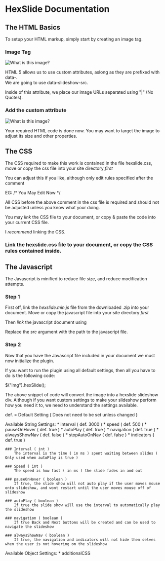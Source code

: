 HexSlide Documentation
======================


The HTML Basics
---------------

To setup your HTML markup, simply start by creating an image tag.

### Image Tag
<img src="youimg.extension" alt="What is this image?">

HTML 5 allows us to use custom attributes, aslong as they are prefixed with data-.  
We are going to use data-slideshow-src.

Inside of this attribute, we place our image URLs separated using "|" (No Quotes).

### Add the custom attribute
<img src="youimg.extension" alt="What is this image?" data-slideshow-src="img.jpg|img2.jpg|img3.jpg|img4.jpg">

Your required HTML code is done now. You may want to target the image to adjust its size and other properties.

The CSS
-------

The CSS required to make this work is contained in the file hexslide.css, move or copy the css file into your site directory *first*

You can adjust this if you like, although only edit rules specified after the comment

EG: /* You May Edit Now */

All CSS before the above comment in the css file is required and should not be adjusted unless you know what your doing.

You may *link* the CSS file to your document, or copy & paste the code into your current CSS file.

I *recommend* linking the CSS.

### Link the hexslide.css file to your document, or copy the CSS rules contained inside.


The Javascript
--------------

The Javascript is minified to reduce file size, and reduce modification attempts.

### Step 1
First off, link the *hexslide.min.js* file from the downloaded .zip into your document. Move or copy the javascript file into your site directory *first*

Then *link* the javascript document using

<script src="hexslide.min.js"></script>

Replace the *src* argument with the path to the javascript file.

### Step 2
Now that you have the Javascript file included in your document we must now initialize the plugin.

If you want to run the plugin using all default settings, then all you have to do is the following code:

$("img").hexSlide();

The above snippet of code will convert the image into a hexslide slideshow div. Although if you want custom settings to make your slideshow perform how you need it to, we need to understand the settings available.

def. = Default Setting ( Does not need to be set unless changed )

Available String Settings:
	* interval ( def. 3000 )
	* speed ( def. 500 )
	* pauseOnHover ( def. true )
	* autoPlay ( def. true )
	* navigation ( def. true )
	* alwaysShowNav ( def. false )
	* stopAutoOnNav ( def. false )
	* indicators ( def. true )

	### Interval ( int )
		The interval is the time ( in ms ) spent waiting between slides ( Only used when autoPlay is true )

	### Speed ( int )
		The speed is how fast ( in ms ) the slide fades in and out

	### pauseOnHover ( boolean )
		If true, the slide show will not auto play if the user moves mouse onto slideshow, and wont restart until the user moves mouse off of slideshow

	### autoPlay ( boolean )
		If true the slide show will use the interval to automatically play the slideshow

	### navigation ( boolean )
		If true Back and Next buttons will be created and can be used to navigate the slideshow

	### alwaysShowNav ( boolean )
		If true, the navigation and indicators will not hide them selves when the user is not hovering on the slideshow


Available Object Settings:
	* additionalCSS
